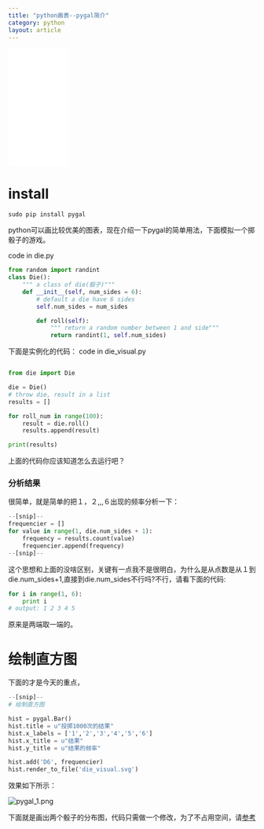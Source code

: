 ```yaml
---
title: "python画表--pygal简介"
category: python
layout: article
---
```


<iframe style="width:120px;height:240px;" marginwidth="0" marginheight="0" scrolling="no" frameborder="0" src="//ws-na.amazon-adsystem.com/widgets/q?ServiceVersion=20070822&OneJS=1&Operation=GetAdHtml&MarketPlace=US&source=ac&ref=tf_til&ad_type=product_link&tracking_id=vimerbf-20&marketplace=amazon&region=US&placement=1593276036&asins=1593276036&linkId=f5eaeee62c358a4e99f19b434f682e82&show_border=false&link_opens_in_new_window=false&price_color=333333&title_color=0066C0&bg_color=FFFFFF">
    </iframe>
    
# install

	sudo pip install pygal

python可以画比较优美的图表，现在介绍一下pygal的简单用法，下面模拟一个掷骰子的游戏。

code in die.py

```python
from random import randint
class Die():
    """ a class of die(骰子)"""
    def __init__(self, num_sides = 6):
        # default a die have 6 sides
        self.num_sides = num_sides

        def roll(self):
            """ return a random number between 1 and side"""
            return randint(1, self.num_sides)
```
下面是实例化的代码： code in die_visual.py
```python

from die import Die

die = Die()
# throw die, result in a list
results = []

for roll_num in range(100):
    result = die.roll()
    results.append(result)

print(results)
```
上面的代码你应该知道怎么去运行吧？

### 分析结果
很简单，就是简单的把１，２,,,６出现的频率分析一下：

```python
--[snip]--
frequencier = []
for value in range(1, die.num_sides + 1):
    frequency = results.count(value)
    frequencier.append(frequency)
--[snip]--
```
这个思想和上面的没啥区别，关键有一点我不是很明白，为什么是从点数是从１到die.num_sides+1,直接到die.num_sides不行吗?不行，请看下面的代码:

```python
for i in range(1, 6):
    print i
# output: 1 2 3 4 5
```

原来是两端取一端的。

#  绘制直方图
下面的才是今天的重点，

```python
--[snip]--
# 绘制直方图

hist = pygal.Bar()
hist.title = u"投掷1000次的结果"
hist.x_labels = ['1','2','3','4','5','6']
hist.x_title = u"结果"
hist.y_title = u"结果的频率"

hist.add('D6', frequencier)
hist.render_to_file('die_visual.svg')
```

效果如下所示：

![pygal_1.png](http://yuzibo.qiniudn.com/pygal_1.png)

下面就是画出两个骰子的分布图，代码只需做一个修改，为了不占用空间，请[参考](0https://github.com/yuzibo/linux-programming/tree/master/python/python_crash/visual)
